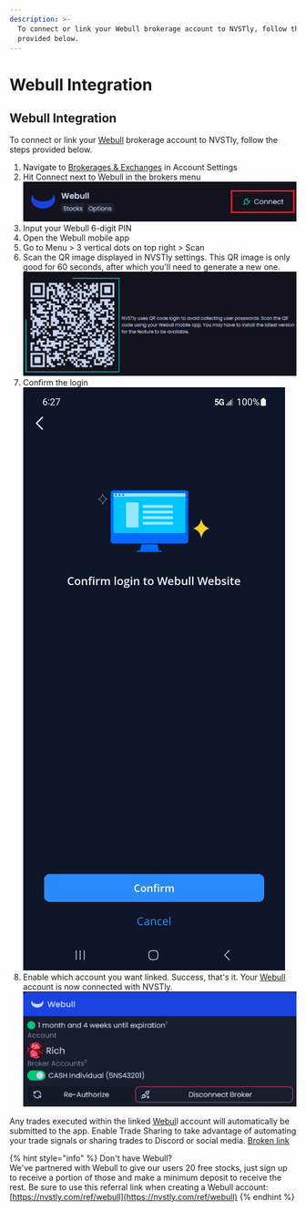 ```yaml
---
description: >-
  To connect or link your Webull brokerage account to NVSTly, follow the steps
  provided below.
---
```


# Webull Integration

## Webull Integration

To connect or link your [Webull](https://nvstly.com/ref/webull) brokerage account to NVSTly, follow the steps provided below.

1. Navigate to [Brokerages & Exchanges](https://nvstly.com/settings/brokers) in Account Settings
2. Hit Connect next to Webull in the brokers menu\
   ![](<../../.gitbook/assets/image (1) (1).png>)
3. Input your Webull 6-digit PIN
4. Open the Webull mobile app
5. Go to Menu > 3 vertical dots on top right > Scan
6. Scan the QR image displayed in NVSTly settings. This QR image is only good for 60 seconds, after which you'll need to generate a new one.\
   ![](<../../.gitbook/assets/image (2) (1).png>)
7. Confirm the login\
   ![](<../../.gitbook/assets/image (4) (1).png>)
8. Enable which account you want linked. Success, that's it. Your [Webull](https://nvstly.com/ref/webull) account is now connected with NVSTly.\
   ![](<../../.gitbook/assets/image (6).png>)

Any trades executed within the linked [Webul](https://nvstly.com/ref/webull)l account will automatically be submitted to the app. Enable Trade Sharing to take advantage of automating your trade signals or sharing trades to Discord or social media. [Broken link](broken-reference "mention")



{% hint style="info" %}
Don't have Webull?\
We've partnered with Webull to give our users 20 free stocks, just sign up to receive a portion of those and make a minimum deposit to receive the rest. Be sure to use this referral link when creating a Webull account: [https://nvstly.com/ref/webull](https://nvstly.com/ref/webull)
{% endhint %}
